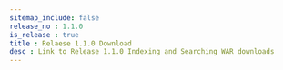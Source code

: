 ```yaml
---
sitemap_include: false
release_no : 1.1.0
is_release : true
title : Relaese 1.1.0 Download
desc : Link to Release 1.1.0 Indexing and Searching WAR downloads
---
```

